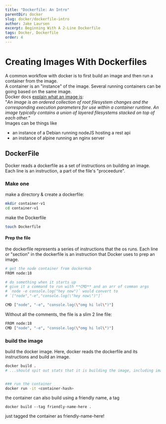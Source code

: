 ```yaml
---
title: "Dockerfile: An Intro"
parentDir: docker
slug: docker/dockerfile-intro
author: Jake Laursen
excerpt: Beginning With A 2-Line Dockerfile 
tags: Docker, Dockerfile
order: 4
---
```


# Creating Images With Dockerfiles
A common workflow with docker is to first build an image and then run a container from the image.  
A container is an "instance" of the image. Several running containers can be going based on the same image.  
Docker docs [explain what an image is](https://docs.docker.com/glossary/#container-image):  
"_An image is an ordered collection of root filesystem changes and the corresponding execution parameters for use within a container runtime. An image typically contains a union of layered filesystems stacked on top of each other._"   
Images can be things like
- an instance of a Debian running nodeJS hosting a rest api
- an instance of alpine running an nginx server

## DockerFile
Docker reads a dockerfile as a set of instructions on building an image. Each line is an instruction, a part of the file's "proceedure".

### Make one
make a directory & create a dockerfile:
```bash
mkdir container-v1
cd container-v1
```

make the Dockerfile
```bash 
touch Dockerfile
```
#### Prep the file
the dockerfile represents a series of instructions that the os runs. Each line or "section" in the dockerfile is an instruction that Docker uses to prep an image.

```bash
# get the node container from dockerHub
FROM node:18

# do something when it starts up
# give it a command to run with **CMD** and an arr of comman args
# `node -e console.log("hey now")` would convert to 
# `["node","-e","console.log(\"hey now\")"]`

CMD ["node", "-e", "console.log(\"omg hi lol\")"]
```

Without all the comments, the file is a slim 2 line file:
```bash
FROM node:18
CMD ["node", "-e", "console.log(\"omg hi lol\")"]
```

### build the image
build the docker image. Here, docker reads the dockerfile and its instructions and build an image.
```bash
docker build .
# ...should spit out stats that it is building the image, including image name and a hash of the image


### run the container
docker run -it <container-hash>
```

the container can also build using a friendly name, a tag

```docker build --tag friendly-name-here .```

just tagged the container as friendly-name-here!
